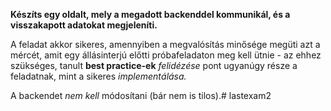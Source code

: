 **Készíts egy oldalt, mely a megadott backenddel kommunikál, és a visszakapott adatokat megjeleníti.**

A feladat akkor sikeres, amennyiben a megvalósítás minősége megüti azt a mércét, amit egy állásinterjú előtti próbafeladaton meg kell ütnie - az ehhez szükséges, tanult **best practice-ek** _felidézése_ pont ugyanúgy része a feladatnak, mint a sikeres _implementálása._

A backendet _nem kell_ módosítani (bár nem is tilos).#   l a s t e x a m 2  
 